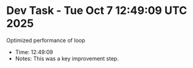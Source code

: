 # Dev Task - Tue Oct  7 12:49:09 UTC 2025
Optimized performance of loop
- Time: 12:49:09
- Notes: This was a key improvement step.
